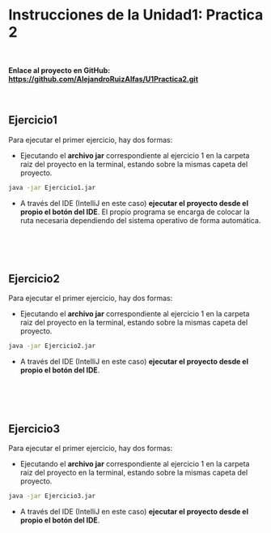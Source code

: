 # Instrucciones de la Unidad1: Practica 2  
<br>

 **Enlace al proyecto en GitHub: https://github.com/AlejandroRuizAlfas/U1Practica2.git**

<br>

## Ejercicio1
Para ejecutar el primer ejercicio, hay dos formas:
* Ejecutando el **archivo jar** correspondiente al ejercicio 1 en la carpeta raiz del proyecto en la terminal, estando sobre la mismas capeta del proyecto.  
```bash
java -jar Ejercicio1.jar
```
* A través del IDE (IntelliJ en este caso) **ejecutar el proyecto desde el propio el botón del IDE**. El propio programa se encarga de colocar la ruta necesaria dependiendo del sistema operativo de forma automática.
<br>
<br>
<br>

## Ejercicio2
Para ejecutar el primer ejercicio, hay dos formas:
* Ejecutando el **archivo jar** correspondiente al ejercicio 1 en la carpeta raiz del proyecto en la terminal, estando sobre la mismas capeta del proyecto.  
```bash
java -jar Ejercicio2.jar
```
* A través del IDE (IntelliJ en este caso) **ejecutar el proyecto desde el propio el botón del IDE**.   
<br>
<br>
<br>

## Ejercicio3  
Para ejecutar el primer ejercicio, hay dos formas:
* Ejecutando el **archivo jar** correspondiente al ejercicio 1 en la carpeta raiz del proyecto en la terminal, estando sobre la mismas capeta del proyecto.  
```bash
java -jar Ejercicio3.jar
```
* A través del IDE (IntelliJ en este caso) **ejecutar el proyecto desde el propio el botón del IDE**. 